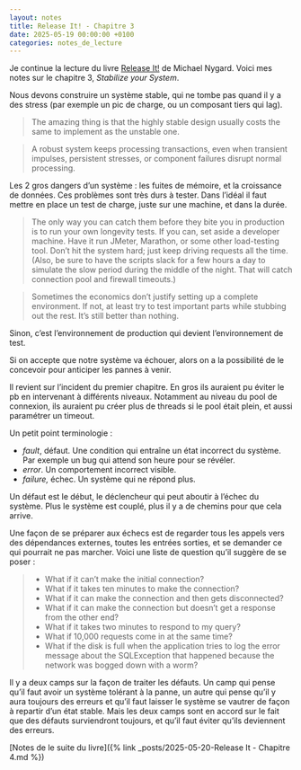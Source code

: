 ```yaml
---
layout: notes
title: Release It! - Chapitre 3
date: 2025-05-19 00:00:00 +0100
categories: notes_de_lecture
---
```

Je continue la lecture du livre [Release It!](https://pragprog.com/titles/mnee2/release-it-second-edition/) de Michael Nygard. 
Voici mes notes sur le chapitre 3, _Stabilize your System_. 

Nous devons construire un système stable, qui ne tombe pas quand il y a des stress (par exemple  un pic de charge, ou un composant tiers qui lag). 

> The amazing thing is that the highly stable design usually costs the same to implement as the unstable one.  

> A robust system keeps processing transactions, even when transient impulses, persistent stresses, or component failures disrupt normal processing. 

Les 2 gros dangers d’un système : les fuites de mémoire, et la croissance de données. 
Ces problèmes sont très durs à tester. 
Dans l’idéal il faut mettre en place un test de charge, juste sur une machine, et dans la durée. 

> The only way you can catch them before they bite you in production is to run your own longevity tests. 
> If you can, set aside a developer machine. 
> Have it run JMeter, Marathon, or some other load-testing tool. 
> Don’t hit the system hard; just keep driving requests all the time.  
> (Also, be sure to have the scripts slack for a few hours a day to simulate the slow period during the middle of the night. 
> That will catch connection pool and firewall timeouts.)

> Sometimes the economics don’t justify setting up a complete environment. 
> If not, at least try to test important parts while stubbing out the rest. 
> It’s still better than nothing. 

Sinon, c’est l’environnement de production qui devient l’environnement de test. 

Si on accepte que notre système va échouer, alors on a la possibilité de le concevoir pour anticiper les pannes à venir. 

Il revient sur l’incident du premier chapitre. 
En gros ils auraient pu éviter le pb en intervenant à différents niveaux. 
Notamment au niveau du pool de connexion, ils auraient pu créer plus de threads si le pool était plein, et aussi paramétrer un timeout. 

Un petit point terminologie : 
- *fault*, défaut. 
Une condition qui entraîne un état incorrect du système. 
Par exemple un bug qui attend son heure pour se révéler.
- *error*. 
Un comportement incorrect visible.
- *failure,* échec. 
Un système qui ne répond plus.

Un défaut est le début, le déclencheur qui peut aboutir à l’échec du système. 
Plus le système est couplé, plus il y a de chemins pour que cela arrive.

Une façon de se préparer aux échecs est de regarder tous les appels vers des dépendances externes, toutes les entrées sorties, et se demander ce qui pourrait ne pas marcher. 
Voici une liste de question qu’il suggère de se poser :

> - What if it can’t make the initial connection?
> - What if it takes ten minutes to make the connection?
> - What if it can make the connection and then gets disconnected?
> - What if it can make the connection but doesn’t get a response from the other end?
> - What if it takes two minutes to respond to my query?
> - What if 10,000 requests come in at the same time?
> - What if the disk is full when the application tries to log the error message about the SQLException that happened because the network was bogged down with a worm?

Il y a deux camps sur la façon de traiter les défauts. 
Un camp qui pense qu’il faut avoir un système tolérant à la panne, un autre qui pense qu’il y aura toujours des erreurs et qu’il faut laisser le système se vautrer de façon à repartir d’un état stable. 
Mais les deux camps sont en accord sur le fait que des défauts surviendront toujours, et qu’il faut éviter qu’ils deviennent des erreurs. 

[Notes de le suite du livre]({% link _posts/2025-05-20-Release It - Chapitre 4.md %})